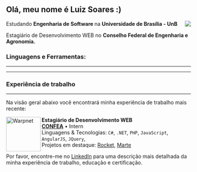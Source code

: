 ## Olá, meu nome é <strong> Luiz Soares :) </strong>
<img align='right' src="https://github-readme-stats.vercel.app/api?username=luizh-gsoares&theme=tokyonight&show_icons=true">

<p>Estudando <strong> Engenharia de Software </strong> na <strong> Universidade de Brasília - UnB</strong><br/></p>
<p>Estagiário de Desenvolvimento WEB no <strong>Conselho Federal de Engenharia e Agronomia.</strong> <br/></p>


### Linguagens e Ferramentas:
<hr>




<hr>
<h3> Experiência de trabalho </h3>
<hr>

Na visão geral abaixo você encontrará minha experiência de trabalho mais recente:

[<img align="left" height="94px" width="94px" alt="Warpnet" src="https://media-exp1.licdn.com/dms/image/D4D0BAQH5VL588fHT8Q/company-logo_200_200/0/1667324845588?e=1675900800&v=beta&t=B5Fq-_qrrTJ2T0gUSmQbj98e4WZxmhSLnH9-3ovW4a0"/>](https://www.confea.org.br)

**Estagiário de Desenvolvimento WEB** \
[**CONFEA**](https://www.confea.org.br) • Intern \
Linguagens & Tecnologias: `C#`, `.NET`, `PHP`, `JavaScript`, `AngularJS`, `JQuery`,\
Projetos em destaque: [Rocket](https://www.spacex.com/), [Marte](https://pt.wikipedia.org/wiki/Marte_(planeta))
<br/> 

Por favor, encontre-me no [LinkedIn](https://www.linkedin.com/in/p/luizh.gsoares) para uma descrição mais detalhada da minha experiência de trabalho, educação e certificação.